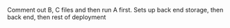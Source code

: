 Comment out B, C files and then run A first. Sets up back end storage, then back end, then rest of deployment